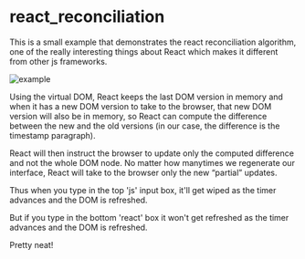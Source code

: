 # react_reconciliation

This is a small example that demonstrates the react reconciliation algorithm, one of the really interesting things about React which makes it different from other js frameworks.

![example](https://i.imgur.com/80ZkENy.png "example")

Using the virtual DOM, React keeps the last DOM version in memory and when it has a new DOM version to take to the browser, that new DOM version will also be in memory, so React can compute the difference between the new and the old versions (in our case, the difference is the timestamp paragraph).

React will then instruct the browser to update only the computed difference and not the whole DOM node. No matter how manytimes we regenerate our interface, React will take to the browser only the new “partial” updates.

Thus when you type in the top 'js' input box, it'll get wiped as the timer advances and the DOM is refreshed.

But if you type in the bottom 'react' box it won't get refreshed as the timer advances and the DOM is refreshed.

Pretty neat!
